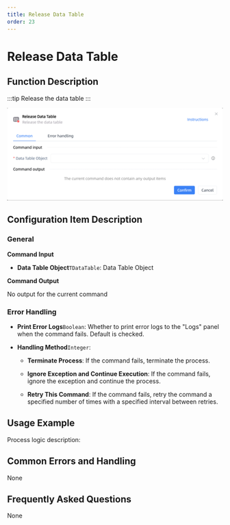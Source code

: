 ```yaml
---
title: Release Data Table
order: 23
---
```


# Release Data Table

## Function Description

:::tip 
Release the data table
:::

![Release Data Table](../../../assets/Release%20Data%20Table_command.png)

## Configuration Item Description

### General

**Command Input**

- **Data Table Object**`TDataTable`: Data Table Object


**Command Output**

No output for the current command

### Error Handling

- **Print Error Logs**`Boolean`: Whether to print error logs to the "Logs" panel when the command fails. Default is checked. 

- **Handling Method**`Integer`:

    - **Terminate Process**: If the command fails, terminate the process.

    - **Ignore Exception and Continue Execution**: If the command fails, ignore the exception and continue the process.

    - **Retry This Command**: If the command fails, retry the command a specified number of times with a specified interval between retries.

## Usage Example

Process logic description:

## Common Errors and Handling

None

## Frequently Asked Questions

None

